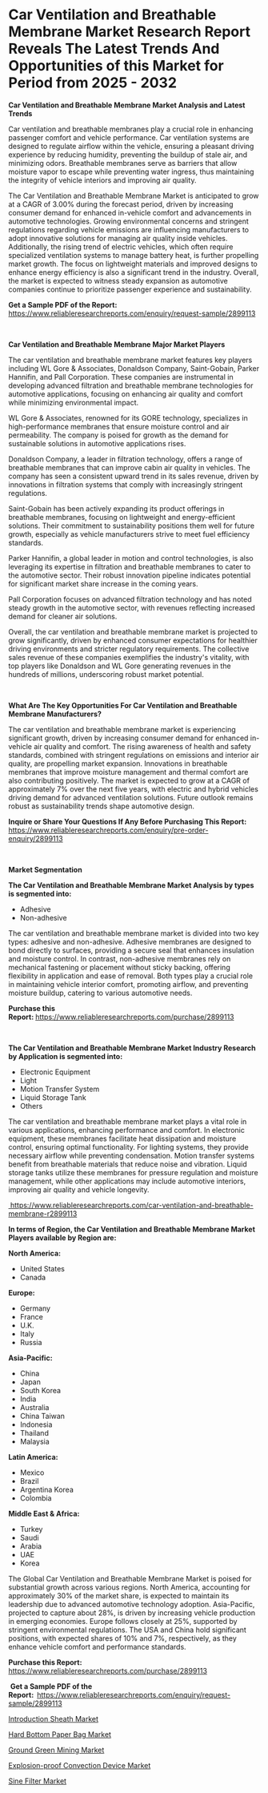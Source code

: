 <p><h1>Car Ventilation and Breathable Membrane Market Research Report Reveals The Latest Trends And Opportunities of this Market for Period from 2025 - 2032</h1></p><p><strong>Car Ventilation and Breathable Membrane Market Analysis and Latest Trends</strong></p>
<p><p>Car ventilation and breathable membranes play a crucial role in enhancing passenger comfort and vehicle performance. Car ventilation systems are designed to regulate airflow within the vehicle, ensuring a pleasant driving experience by reducing humidity, preventing the buildup of stale air, and minimizing odors. Breathable membranes serve as barriers that allow moisture vapor to escape while preventing water ingress, thus maintaining the integrity of vehicle interiors and improving air quality.</p><p>The Car Ventilation and Breathable Membrane Market is anticipated to grow at a CAGR of 3.00% during the forecast period, driven by increasing consumer demand for enhanced in-vehicle comfort and advancements in automotive technologies. Growing environmental concerns and stringent regulations regarding vehicle emissions are influencing manufacturers to adopt innovative solutions for managing air quality inside vehicles. Additionally, the rising trend of electric vehicles, which often require specialized ventilation systems to manage battery heat, is further propelling market growth. The focus on lightweight materials and improved designs to enhance energy efficiency is also a significant trend in the industry. Overall, the market is expected to witness steady expansion as automotive companies continue to prioritize passenger experience and sustainability.</p></p>
<p><strong>Get a Sample PDF of the Report:&nbsp;</strong> <a href="https://www.reliableresearchreports.com/enquiry/request-sample/2899113?utm_campaign=37&utm_medium=2&utm_source=Github&utm_content=ia&utm_term=15032025&utm_id=car-ventilation-and-breathable-membrane">https://www.reliableresearchreports.com/enquiry/request-sample/2899113</a></p>
<p>&nbsp;</p>
<p><strong>Car Ventilation and Breathable Membrane Major Market Players</strong></p>
<p><p>The car ventilation and breathable membrane market features key players including WL Gore & Associates, Donaldson Company, Saint-Gobain, Parker Hannifin, and Pall Corporation. These companies are instrumental in developing advanced filtration and breathable membrane technologies for automotive applications, focusing on enhancing air quality and comfort while minimizing environmental impact.</p><p>WL Gore & Associates, renowned for its GORE technology, specializes in high-performance membranes that ensure moisture control and air permeability. The company is poised for growth as the demand for sustainable solutions in automotive applications rises.</p><p>Donaldson Company, a leader in filtration technology, offers a range of breathable membranes that can improve cabin air quality in vehicles. The company has seen a consistent upward trend in its sales revenue, driven by innovations in filtration systems that comply with increasingly stringent regulations.</p><p>Saint-Gobain has been actively expanding its product offerings in breathable membranes, focusing on lightweight and energy-efficient solutions. Their commitment to sustainability positions them well for future growth, especially as vehicle manufacturers strive to meet fuel efficiency standards.</p><p>Parker Hannifin, a global leader in motion and control technologies, is also leveraging its expertise in filtration and breathable membranes to cater to the automotive sector. Their robust innovation pipeline indicates potential for significant market share increase in the coming years.</p><p>Pall Corporation focuses on advanced filtration technology and has noted steady growth in the automotive sector, with revenues reflecting increased demand for cleaner air solutions. </p><p>Overall, the car ventilation and breathable membrane market is projected to grow significantly, driven by enhanced consumer expectations for healthier driving environments and stricter regulatory requirements. The collective sales revenue of these companies exemplifies the industry's vitality, with top players like Donaldson and WL Gore generating revenues in the hundreds of millions, underscoring robust market potential.</p></p>
<p>&nbsp;</p>
<p><strong>What Are The Key Opportunities For Car Ventilation and Breathable Membrane Manufacturers?</strong></p>
<p><p>The car ventilation and breathable membrane market is experiencing significant growth, driven by increasing consumer demand for enhanced in-vehicle air quality and comfort. The rising awareness of health and safety standards, combined with stringent regulations on emissions and interior air quality, are propelling market expansion. Innovations in breathable membranes that improve moisture management and thermal comfort are also contributing positively. The market is expected to grow at a CAGR of approximately 7% over the next five years, with electric and hybrid vehicles driving demand for advanced ventilation solutions. Future outlook remains robust as sustainability trends shape automotive design.</p></p>
<p><strong>Inquire or Share Your Questions If Any Before Purchasing This Report:</strong> <a href="https://www.reliableresearchreports.com/enquiry/pre-order-enquiry/2899113?utm_campaign=37&utm_medium=2&utm_source=Github&utm_content=ia&utm_term=15032025&utm_id=car-ventilation-and-breathable-membrane">https://www.reliableresearchreports.com/enquiry/pre-order-enquiry/2899113</a></p>
<p>&nbsp;</p>
<p><strong>Market Segmentation</strong></p>
<p><strong>The Car Ventilation and Breathable Membrane Market Analysis by types is segmented into:</strong></p>
<p><ul><li>Adhesive</li><li>Non-adhesive</li></ul></p>
<p><p>The car ventilation and breathable membrane market is divided into two key types: adhesive and non-adhesive. Adhesive membranes are designed to bond directly to surfaces, providing a secure seal that enhances insulation and moisture control. In contrast, non-adhesive membranes rely on mechanical fastening or placement without sticky backing, offering flexibility in application and ease of removal. Both types play a crucial role in maintaining vehicle interior comfort, promoting airflow, and preventing moisture buildup, catering to various automotive needs.</p></p>
<p><strong>Purchase this Report:&nbsp;</strong><a href="https://www.reliableresearchreports.com/purchase/2899113?utm_campaign=37&utm_medium=2&utm_source=Github&utm_content=ia&utm_term=15032025&utm_id=car-ventilation-and-breathable-membrane">https://www.reliableresearchreports.com/purchase/2899113</a></p>
<p>&nbsp;</p>
<p><strong>The Car Ventilation and Breathable Membrane Market Industry Research by Application is segmented into:</strong></p>
<p><ul><li>Electronic Equipment</li><li>Light</li><li>Motion Transfer System</li><li>Liquid Storage Tank</li><li>Others</li></ul></p>
<p><p>The car ventilation and breathable membrane market plays a vital role in various applications, enhancing performance and comfort. In electronic equipment, these membranes facilitate heat dissipation and moisture control, ensuring optimal functionality. For lighting systems, they provide necessary airflow while preventing condensation. Motion transfer systems benefit from breathable materials that reduce noise and vibration. Liquid storage tanks utilize these membranes for pressure regulation and moisture management, while other applications may include automotive interiors, improving air quality and vehicle longevity.</p></p>
<p><a href="https://www.reliableresearchreports.com/car-ventilation-and-breathable-membrane-r2899113?utm_campaign=37&utm_medium=2&utm_source=Github&utm_content=ia&utm_term=15032025&utm_id=car-ventilation-and-breathable-membrane">&nbsp;https://www.reliableresearchreports.com/car-ventilation-and-breathable-membrane-r2899113</a></p>
<p><strong>In terms of Region, the Car Ventilation and Breathable Membrane Market Players available by Region are:</strong></p>
<p>
    <p> <strong> North America: </strong>
        <ul>
            <li>United States</li>
            <li>Canada</li>
        </ul>
        </p> 
    <p> <strong> Europe: </strong>
        <ul>
            <li>Germany</li>
            <li>France</li>
            <li>U.K.</li>
            <li>Italy</li>
            <li>Russia</li>
        </ul>
        </p> 
    <p> <strong> Asia-Pacific: </strong>
        <ul>
            <li>China</li>
            <li>Japan</li>
            <li>South Korea</li>
            <li>India</li>
            <li>Australia</li>
            <li>China Taiwan</li>
            <li>Indonesia</li>
            <li>Thailand</li>
            <li>Malaysia</li>
        </ul>
        </p> 
    <p> <strong> Latin America: </strong>
        <ul>
            <li>Mexico</li>
            <li>Brazil</li>
            <li>Argentina Korea</li>
            <li>Colombia</li>
        </ul>
        </p> 
    <p> <strong> Middle East & Africa: </strong>
        <ul>
            <li>Turkey</li>
            <li>Saudi</li>
            <li>Arabia</li>
            <li>UAE</li>
            <li>Korea</li>
        </ul>
    </p>
    </p>
<p><p>The Global Car Ventilation and Breathable Membrane Market is poised for substantial growth across various regions. North America, accounting for approximately 30% of the market share, is expected to maintain its leadership due to advanced automotive technology adoption. Asia-Pacific, projected to capture about 28%, is driven by increasing vehicle production in emerging economies. Europe follows closely at 25%, supported by stringent environmental regulations. The USA and China hold significant positions, with expected shares of 10% and 7%, respectively, as they enhance vehicle comfort and performance standards.</p></p>
<p><strong>Purchase this Report: </strong><a href="https://www.reliableresearchreports.com/purchase/2899113?utm_campaign=37&utm_medium=2&utm_source=Github&utm_content=ia&utm_term=15032025&utm_id=car-ventilation-and-breathable-membrane">https://www.reliableresearchreports.com/purchase/2899113</a></p>
<p>&nbsp;<strong>Get a Sample PDF of the Report:&nbsp;&nbsp;</strong><a href="https://www.reliableresearchreports.com/enquiry/request-sample/2899113?utm_campaign=37&utm_medium=2&utm_source=Github&utm_content=ia&utm_term=15032025&utm_id=car-ventilation-and-breathable-membrane">https://www.reliableresearchreports.com/enquiry/request-sample/2899113</a></p>
<p><strong></strong></p>
<p><p><a href="https://github.com/dukawashviro/Market-Research-Report-List-1/blob/main/introduction-sheath-market.md?utm_campaign=37&utm_medium=2&utm_source=Github&utm_content=ia&utm_term=15032025&utm_id=car-ventilation-and-breathable-membrane">Introduction Sheath Market</a></p><p><a href="https://github.com/rembaentin6f/Market-Research-Report-List-1/blob/main/hard-bottom-paper-bag-market.md?utm_campaign=37&utm_medium=2&utm_source=Github&utm_content=ia&utm_term=15032025&utm_id=car-ventilation-and-breathable-membrane">Hard Bottom Paper Bag Market</a></p><p><a href="https://github.com/molayrabeta/Market-Research-Report-List-1/blob/main/ground-green-mining-market.md?utm_campaign=37&utm_medium=2&utm_source=Github&utm_content=ia&utm_term=15032025&utm_id=car-ventilation-and-breathable-membrane">Ground Green Mining Market</a></p><p><a href="https://github.com/koopalujale2/Market-Research-Report-List-1/blob/main/explosion-proof-convection-device-market.md?utm_campaign=37&utm_medium=2&utm_source=Github&utm_content=ia&utm_term=15032025&utm_id=car-ventilation-and-breathable-membrane">Explosion-proof Convection Device Market</a></p><p><a href="https://github.com/tineamonaya/Market-Research-Report-List-1/blob/main/sine-filter-market.md?utm_campaign=37&utm_medium=2&utm_source=Github&utm_content=ia&utm_term=15032025&utm_id=car-ventilation-and-breathable-membrane">Sine Filter Market</a></p></p>